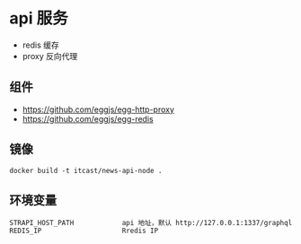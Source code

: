 # api 服务

- redis 缓存
- proxy 反向代理

## 组件

- https://github.com/eggjs/egg-http-proxy
- https://github.com/eggjs/egg-redis

## 镜像

```
docker build -t itcast/news-api-node .
```

## 环境变量

```
STRAPI_HOST_PATH            api 地址，默认 http://127.0.0.1:1337/graphql
REDIS_IP                    Rredis IP
```
